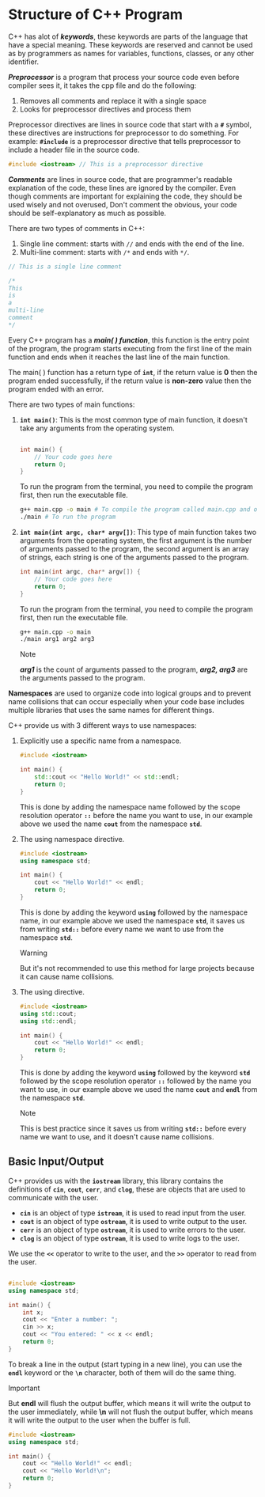 # Structure of C++ Program

C++ has alot of ***keywords***, these keywords are parts of the language that have a special meaning. These keywords are reserved and cannot be used as by programmers as names for variables, functions, classes, or any other identifier.

***Preprocessor*** is a program that process your source code even before compiler sees it, it takes the cpp file and do the following:

1. Removes all comments and replace it with a single space
2. Looks for preprocessor directives and process them

Preprocessor directives are lines in source code that start with a **`#`** symbol, these directives are instructions for preprocessor to do something. For example: **`#include`** is a preprocessor directive that tells preprocessor to include a header file in the source code.

```cpp
#include <iostream> // This is a preprocessor directive
```

***Comments*** are lines in source code, that are programmer's readable explanation of the code, these lines are ignored by the compiler. Even though comments are important for explaining the code, they should be used wisely and not overused, Don't comment the obvious, your code should be self-explanatory as much as possible.

There are two types of comments in C++:

1. Single line comment: starts with `//` and ends with the end of the line.
2. Multi-line comment: starts with `/*` and ends with `*/`.

```cpp
// This is a single line comment

/*
This 
is 
a 
multi-line 
comment
*/
```

Every C++ program has a ***main( ) function***, this function is the entry point of the program, the program starts executing from the first line of the main function and ends when it reaches the last line of the main function.

The main( ) function has a return type of **`int`**, if the return value is **0** then the program ended successfully, if the return value is **non-zero** value then the program ended with an error.

There are two types of main functions:

1. **`int main()`**: This is the most common type of main function, it doesn't take any arguments from the operating system.

    ```cpp

    int main() {
        // Your code goes here
        return 0;
    }
    ```

    To run the program from the terminal, you need to compile the program first, then run the executable file.

    ```bash
    g++ main.cpp -o main # To compile the program called main.cpp and output the executable file as main
    ./main # To run the program
    ```

2. **`int main(int argc, char* argv[])`**: This type of main function takes two arguments from the operating system, the first argument is the number of arguments passed to the program, the second argument is an array of strings, each string is one of the arguments passed to the program.

    ```cpp
    int main(int argc, char* argv[]) {
        // Your code goes here
        return 0;
    }
    ```

    To run the program from the terminal, you need to compile the program first, then run the executable file.

    ```bash
    g++ main.cpp -o main
    ./main arg1 arg2 arg3
    ```

    >[!NOTE]
    > ***arg1*** is the count of arguments passed to the program, ***arg2, arg3*** are the arguments passed to the program.

**Namespaces** are used to organize code into logical groups and to prevent name collisions that can occur especially when your code base includes multiple libraries that uses the same names for different things.

C++ provide us with 3 different ways to use namespaces:

1. Explicitly use a specific name from a namespace.

    ```cpp
    #include <iostream>

    int main() {
        std::cout << "Hello World!" << std::endl;
        return 0;
    }
    ```

    This is done by adding the namespace name followed by the scope resolution operator **`::`** before the name you want to use, in our example above we used the name **`cout`** from the namespace **`std`**.

2. The using namespace directive.

    ```cpp
    #include <iostream>
    using namespace std;

    int main() {
        cout << "Hello World!" << endl;
        return 0;
    }
    ```

    This is done by adding the keyword **`using`** followed by the namespace name, in our example above we used the namespace **`std`**, it saves us from writing **`std::`** before every name we want to use from the namespace **`std`**.

    >[!WARNING]
    > But it's not recommended to use this method for large projects because it can cause name collisions.

3. The using directive.

    ```cpp
    #include <iostream>
    using std::cout;
    using std::endl;

    int main() {
        cout << "Hello World!" << endl;
        return 0;
    }
    ```

    This is done by adding the keyword **`using`** followed by the keyword **`std`** followed by the scope resolution operator **`::`** followed by the name you want to use, in our example above we used the name **`cout`**  and **`endl`** from the namespace **`std`**.

    >[!NOTE]
    > This is best practice since it saves us from writing **`std::`** before every name we want to use, and it doesn't cause name collisions.

## Basic Input/Output

C++ provides us with the **`iostream`** library, this library contains the definitions of **`cin`**, **`cout`**, **`cerr`**, and **`clog`**, these are objects that are used to communicate with the user.

- **`cin`** is an object of type **`istream`**, it is used to read input from the user.
- **`cout`** is an object of type **`ostream`**, it is used to write output to the user.
- **`cerr`** is an object of type **`ostream`**, it is used to write errors to the user.
- **`clog`** is an object of type **`ostream`**, it is used to write logs to the user.

We use the **`<<`** operator to write to the user, and the **`>>`** operator to read from the user.

```cpp

#include <iostream>
using namespace std;

int main() {
    int x;
    cout << "Enter a number: ";
    cin >> x;
    cout << "You entered: " << x << endl;
    return 0;
}
```

To break a line in the output (start typing in a new line), you can use the **`endl`** keyword or the **`\n`** character, both of them will do the same thing.

>[!IMPORTANT]
> But **endl** will flush the output buffer, which means it will write the output to the user immediately, while **\n** will not flush the output buffer, which means it will write the output to the user when the buffer is full.

```cpp
#include <iostream>
using namespace std;

int main() {
    cout << "Hello World!" << endl;
    cout << "Hello World!\n";
    return 0;
}
```
